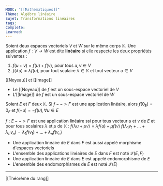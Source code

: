 ```yaml
---
MOOC: "[[Mathématiques]]"
Thème: Algèbre linéaire
Sujet: Transformations linéaires
tags: 
Complete: 
Learned:
---
```

Soient deux espaces vectoriels $V$ et $W$ sur le même corps $\mathbb{K}$. Une application $f : V \to W$ est dite **linéaire** si elle respecte les deux propriétés suivantes :

1. $f(u + v) = f(u) + f(v)$, pour tous $u,v \in V$
2. $f(\lambda u) = \lambda f(u)$, pour tout scalaire $\lambda \in \mathbb{K}$ et tout vecteur $u \in V$

[[Noyeau]] et [[Image]]

- Le [[Noyeau]] de $f$ est un sous-espace vectoriel de $V$
- L'[[Image]] de $f$ est un sous-espace vectoriel de $W$

Soient $E$ et $F$ deux $\mathbb{K}$. Si $f --> F$ est une application linéaire, alors $f(0_E)=0_F$ et $f(-u)=-f(u),\forall u\in E$

$f:E-->F$ est une application linéaire ssi  pour tous vecteur $u$ et $v$ de $E$ et pour tous scalaires $\lambda$ et $\mu$ de $\mathbb{K}$ : $f(\lambda u+\mu v)=\lambda f(u)+\mu f(v)$
$f(\lambda_1v_1+\dots+\lambda_nv_n)=\lambda_1f(v_1)+\dots+\lambda_nf(v_n)$

- Une application linéaire de $E$ dans $F$ est aussi appelé morphisme d'espaces vectoriels
- L'ensemble des applications linéaires de $E$ dans $F$ est noté $\mathcal{L}(E,F)$
- Une application linéaire de $E$ dans $E$ est appelé endomorphisme de $E$
- L'ensemble des endomorphismes de $E$ est noté $\mathcal{L}(E)$

---

[[Théorème du rang]]

